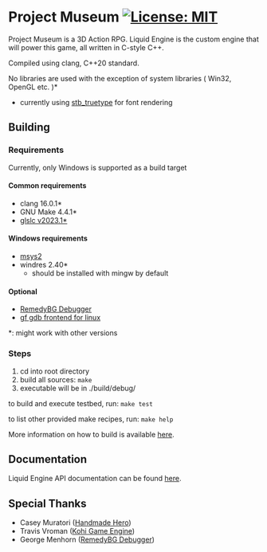 <!--
 * Description:  Readme
 * Author:       Alicia Amarilla (smushyaa@gmail.com)
 * File Created: July 19, 2023
-->

# Project Museum [![License: MIT](https://img.shields.io/badge/License-MIT-yellow.svg)](https://opensource.org/licenses/MIT)

Project Museum is a 3D Action RPG. Liquid Engine is the custom engine that will power this game, all written in C-style C++.

Compiled using clang, C++20 standard.

No libraries are used with the exception of system libraries ( Win32, OpenGL etc. )*

* currently using [stb_truetype](https://github.com/nothings/stb/blob/master/stb_truetype.h) for font rendering

## Building

### Requirements
Currently, only Windows is supported as a build target

#### Common requirements
- clang 16.0.1*
- GNU Make 4.4.1*
- [glslc v2023.1*](https://github.com/google/shaderc/blob/main/downloads.md)
#### Windows requirements
- [msys2](https://www.msys2.org/wiki/MSYS2-installation/)
- windres 2.40*
    - should be installed with mingw by default
#### Optional
- [RemedyBG Debugger](https://remedybg.itch.io/remedybg)
- [gf gdb frontend for linux](https://github.com/nakst/gf)

*: might work with other versions

### Steps

1) cd into root directory
2) build all sources: ```make```
3) executable will be in ./build/debug/

to build and execute testbed, run: ```make test```

to list other provided make recipes, run: ```make help```

More information on how to build is available [here](./BUILD.md).

## Documentation

Liquid Engine API documentation can be found [here](./docs/toc.md).

## Special Thanks

- Casey Muratori ([Handmade Hero](https://www.youtube.com/@MollyRocket/))
- Travis Vroman ([Kohi Game Engine](https://www.youtube.com/@TravisVroman/))
- George Menhorn ([RemedyBG Debugger](https://remedybg.itch.io/remedybg))

